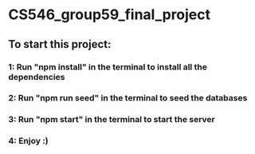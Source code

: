 # CS546_group59_final_project
## To start this project:
### 1: Run "npm install" in the terminal to install all the dependencies
### 2: Run "npm run seed" in the terminal to seed the databases
### 3: Run "npm start" in the terminal to start the server
### 4: Enjoy :)
